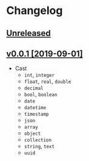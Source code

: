 # Changelog

## [Unreleased](https://github.com/jn-jairo/laravel-cast/compare/v0.0.1...master)

## [v0.0.1 [2019-09-01]](https://github.com/jn-jairo/laravel-cast)
- Cast
    - `int`, `integer`
    - `float`, `real`, `double`
    - `decimal`
    - `bool`, `boolean`
    - `date`
    - `datetime`
    - `timestamp`
    - `json`
    - `array`
    - `object`
    - `collection`
    - `string`, `text`
    - `uuid`
